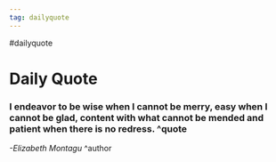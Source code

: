 ```yaml
---
tag: dailyquote
---
```


#dailyquote

# Daily Quote

### I endeavor to be wise when I cannot be merry, easy when I cannot be glad, content with what cannot be mended and patient when there is no redress. ^quote
*-Elizabeth Montagu* ^author
